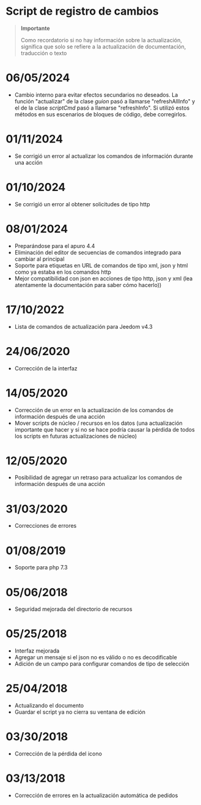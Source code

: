 # Script de registro de cambios

>**Importante**
>
>Como recordatorio si no hay información sobre la actualización, significa que solo se refiere a la actualización de documentación, traducción o texto

# 06/05/2024

- Cambio interno para evitar efectos secundarios no deseados. La función "actualizar" de la clase *guion* pasó a llamarse "refreshAllInfo" y el de la clase *scriptCmd* pasó a llamarse "refreshInfo". Si utilizó estos métodos en sus escenarios de bloques de código, debe corregirlos.

# 01/11/2024

- Se corrigió un error al actualizar los comandos de información durante una acción

# 01/10/2024

- Se corrigió un error al obtener solicitudes de tipo http

# 08/01/2024

- Preparándose para el apuro 4.4
- Eliminación del editor de secuencias de comandos integrado para cambiar al principal
- Soporte para etiquetas en URL de comandos de tipo xml, json y html como ya estaba en los comandos http
- Mejor compatibilidad con json en acciones de tipo http, json y xml (lea atentamente la documentación para saber cómo hacerlo))

# 17/10/2022

- Lista de comandos de actualización para Jeedom v4.3

# 24/06/2020

- Corrección de la interfaz

# 14/05/2020

- Corrección de un error en la actualización de los comandos de información después de una acción
- Mover scripts de núcleo / recursos en los datos (una actualización importante que hacer y si no se hace podría causar la pérdida de todos los scripts en futuras actualizaciones de núcleo)

# 12/05/2020

- Posibilidad de agregar un retraso para actualizar los comandos de información después de una acción

# 31/03/2020

- Correcciones de errores

# 01/08/2019

- Soporte para php 7.3

# 05/06/2018

- Seguridad mejorada del directorio de recursos

# 05/25/2018

- Interfaz mejorada
- Agregar un mensaje si el json no es válido o no es decodificable
- Adición de un campo para configurar comandos de tipo de selección

# 25/04/2018

- Actualizando el documento
- Guardar el script ya no cierra su ventana de edición

# 03/30/2018

- Corrección de la pérdida del icono

# 03/13/2018

- Corrección de errores en la actualización automática de pedidos
